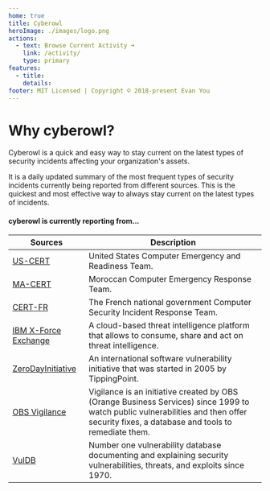 ```yaml
---
home: true
title: Cyberowl
heroImage: ./images/logo.png
actions:
  - text: Browse Current Activity ➜
    link: /activity/
    type: primary
features:
  - title: 
    details: 
footer: MIT Licensed | Copyright © 2018-present Evan You
---
```


# Why cyberowl?

Cyberowl is a quick and easy way to stay current on the latest types of security incidents affecting your organization's assets. 

It is a daily updated summary of the most frequent types of security incidents currently being reported from different sources. This is the quickest and most effective way to always stay current on the latest types of incidents.

#### cyberowl is currently reporting from...

|Sources|Description|
|---|---|
|[US-CERT](#us-cert-arrow_heading_up)|United States Computer Emergency and Readiness Team.|
|[MA-CERT](#ma-cert-arrow_heading_up)|Moroccan Computer Emergency Response Team.|
|[CERT-FR](#cert-fr-arrow_heading_up)|The French national government Computer Security Incident Response Team.|
|[IBM X-Force Exchange](#ibmcloud-arrow_heading_up)|A cloud-based threat intelligence platform that allows to consume, share and act on threat intelligence.|
|[ZeroDayInitiative](#zerodayinitiative-arrow_heading_up)|An international software vulnerability initiative that was started in 2005 by TippingPoint.|
|[OBS Vigilance](#obs-vigilance-arrow_heading_up)|Vigilance is an initiative created by OBS (Orange Business Services) since 1999 to watch public vulnerabilities and then offer security fixes, a database and tools to remediate them.|
|[VulDB](#vuldb-arrow_heading_up)|Number one vulnerability database documenting and explaining security vulnerabilities, threats, and exploits since 1970.|

